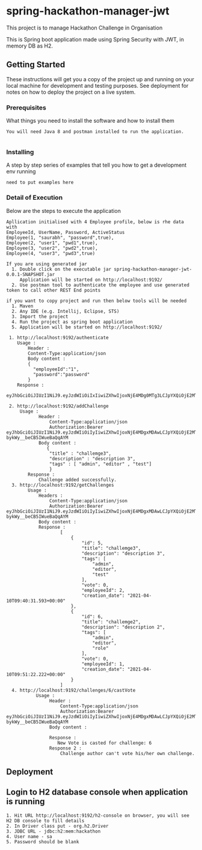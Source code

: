 # spring-hackathon-manager-jwt
This project is to manage Hackathon Challenge in Organisation

This is Spring boot application made using Spring Security with JWT, in memory DB as H2.

## Getting Started

These instructions will get you a copy of the project up and running on your local machine for development and testing purposes. See deployment for notes on how to deploy the project on a live system.

### Prerequisites

What things you need to install the software and how to install them
```
You will need Java 8 and postman installed to run the application.
  
```
### Installing

A step by step series of examples that tell you how to get a development env running

```
need to put examples here
```
### Detail of Execution

Below are the steps to execute the application
```
Apllication initialised with 4 Employee profile, below is rhe data with
EmployeeId, UserName, Password, ActiveStatus
Employee(1, "saurabh", "password",true),
Employee(2, "user1", "pwd1",true),
Employee(3, "user2", "pwd2",true),
Employee(4, "user3", "pwd3",true)

If you are using generated jar 
  1. Double click on the executable jar spring-hackathon-manager-jwt-0.0.1-SNAPSHOT.jar
     Application will be started on http://localhost:9192/
  2. Use postman tool to authenticate the employee and use generated token to call other REST End points
  
if you want to copy project and run then below tools will be needed
  1. Maven 
  2. Any IDE (e.g. Intellij, Eclipse, STS)
  3. Import the project
  4. Run the project as spring boot application
  5. Application will be started on http://localhost:9192/
  
 1. http://localhost:9192/authenticate
    Usage :
        Header :
        Content-Type:application/json
        Body content :
        {
          "employeeId":"1",
          "password":"password"
        }
    Response :
        eyJhbGciOiJIUzI1NiJ9.eyJzdWIiOiIxIiwiZXhwIjoxNjE4MDg0MTg3LCJpYXQiOjE2MTgwNDgxODd9.G3DMwbhDNsSbLBT63v2cYm0pJMKZ2c4Gf_7dzvZ49cc
  
 2. http://localhost:9192/addChallenge
     Usage :
            Header :
                Content-Type:application/json
                Authorization:Bearer eyJhbGciOiJIUzI1NiJ9.eyJzdWIiOiIyIiwiZXhwIjoxNjE4MDgxMDAwLCJpYXQiOjE2MTgwNDUwMDB9.D3l6vUEwLgWmRDBMi0t-bykWy__beCB5IWueBaQqAYM
            Body content :
               {
                "title" : "challemge3",
                "description" : "description 3",
                "tags" : [ "admin", "editor" , "test"]
                }
        Response :
            Challenge added successfully.
  3. http://localhost:9192/getChallenges
        Usage :
            Headers :
                Content-Type:application/json
                Authorization:Bearer eyJhbGciOiJIUzI1NiJ9.eyJzdWIiOiIyIiwiZXhwIjoxNjE4MDgxMDAwLCJpYXQiOjE2MTgwNDUwMDB9.D3l6vUEwLgWmRDBMi0t-bykWy__beCB5IWueBaQqAYM
            Body content :
            Response :
                    [
                        {
                            "id": 5,
                            "title": "challemge3",
                            "description": "description 3",
                            "tags": [
                                "admin",
                                "editor",
                                "test"
                            ],
                            "vote": 0,
                            "employeeId": 2,
                            "creation_date": "2021-04-10T09:40:31.593+00:00"
                        },
                        {
                            "id": 6,
                            "title": "challemge2",
                            "description": "description 2",
                            "tags": [
                                "admin",
                                "editor",
                                "role"
                            ],
                            "vote": 0,
                            "employeeId": 1,
                            "creation_date": "2021-04-10T09:51:22.222+00:00"
                        }
                    ]
  4. http://localhost:9192/challenges/6/castVote
           Usage :
                Header :
                    Content-Type:application/json
                    Authorization:Bearer eyJhbGciOiJIUzI1NiJ9.eyJzdWIiOiIyIiwiZXhwIjoxNjE4MDgxMDAwLCJpYXQiOjE2MTgwNDUwMDB9.D3l6vUEwLgWmRDBMi0t-bykWy__beCB5IWueBaQqAYM
                Body content :
                     
                Response :
                   New Vote is casted for challenge: 6
                Response 2 :
                    Challenge author can't vote his/her own challenge.
```

## Deployment

## Login to H2 database console when application is running
```
1. Hit URL http://localhost:9192/h2-console on browser, you will see H2 DB console to fill details
2. In Driver class put - org.h2.Driver
3. JDBC URL - jdbc:h2:mem:hackathon
4. User name - sa
5. Password should be blank
```

